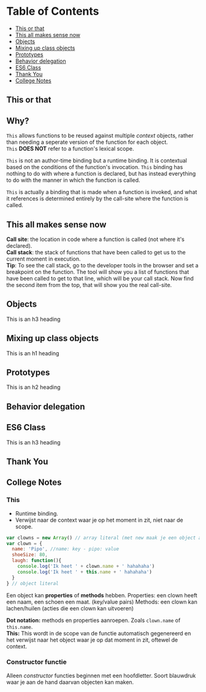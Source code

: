 # Table of Contents

- [This or that](#this-or-that)
- [This all makes sense now](#this-all-makes-sense-now)
- [Objects](#objects)
- [Mixing up class objects](#mixing-up-class-objects)
- [Prototypes](#prototypes)
- [Behavior delegation](#behavior-delegation)
- [ES6 Class](#ES6-class)
- [Thank You](#thank-you)
- [College Notes](#college-notes)

## This or that

## Why?
```This``` allows functions to be reused against multiple _context_ objects, rather than needing a seperate version of the function for each object.  
```This``` **DOES NOT** refer to a function's lexical scope.

```This``` is not an author-time binding but a runtime binding. It is contextual based on the conditions of the function's invocation. ```This``` binding has nothing to do with where a function is declared, but has instead everything to do with the manner in which the function is called.

```This``` is actually a binding that is made when a function is invoked, and what it references is determined entirely by the call-site where the function is called.

## This all makes sense now
**Call site**: the location in code where a function is called (not where it's declared).  
**Call stack**: the stack of functions that have been called to get us to the current moment in execution.  
**Tip**: To see the call stack, go to the developer tools in the browser and set a breakpoint on the function. The tool will show you a list of functions that have been called to get to that line, which will be your call stack. Now find the second item from the top, that will show you the real call-site.  

###

## Objects

This is an h3 heading

## Mixing up class objects

This is an h1 heading

## Prototypes

This is an h2 heading

## Behavior delegation

## ES6 Class

This is an h3 heading

## Thank You

## College Notes

### This
- Runtime binding. 
- Verwijst naar de context waar je op het moment in zit, niet naar de scope.

``` javascript
var clowns = new Array() // array literal (met new maak je een object aan)
var clown = {
  name: 'Pipo', //name: key - pipo: value
  shoeSize: 80,
  laugh: function(){
    console.log('Ik heet ' + clown.name + ' hahahaha')
    console.log('Ik heet ' + this.name + ' hahahaha')
  }
} // object literal
```

Een object kan **properties** of **methods** hebben.
Properties: een clown heeft een naam, een schoen een maat. (key/value pairs)
Methods: een clown kan lachen/huilen (acties die een clown kan uitvoeren)

**Dot notation:** methods en properties aanroepen. Zoals ```clown.name``` of ```this.name```.  
**This:** This wordt in de scope van de functie automatisch gegenereerd en het verwijst naar het object waar je op dat moment in zit, oftewel de context.

### Constructor functie
Alleen *constructor* functies beginnen met een hoofdletter.
Soort blauwdruk waar je aan de hand daarvan objecten kan maken.



